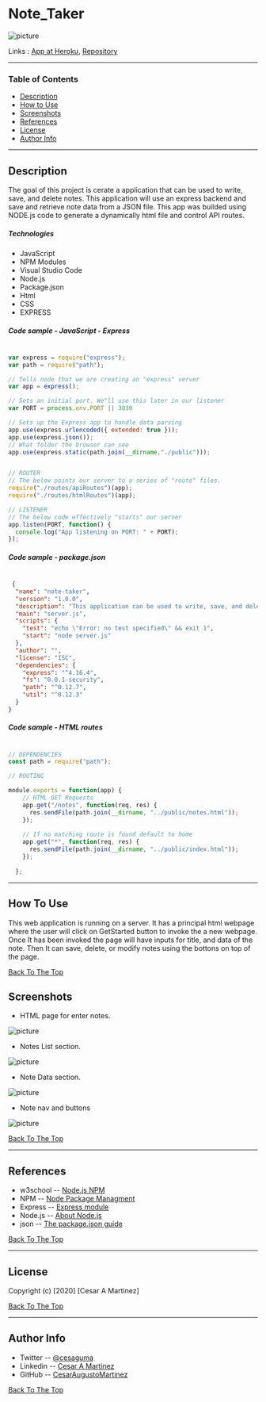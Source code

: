 # Note_Taker

![picture](public/assets/images/noteTakerIndex.png)

Links : [App at Heroku](https://cesaraugustomartinez.github.io/Template_Engine-Employee_Summary/video.html), [Repository](https://github.com/CesarAugustoMartinez/Note_Taker)

---

### Table of Contents

- [Description](#description)
- [How to Use](#how-to-use)
- [Screenshots](#screenshots)
- [References](#references)
- [License](#license)
- [Author Info](#author-info)

---

## Description

The goal of this project is cerate a application that can be used to write, save, and delete notes. This application will use an express backend and save and retrieve note data from a JSON file. This app was builded using NODE.js code to generate a dynamically html file and control API routes. 

##### Technologies

- JavaScript
- NPM Modules
- Visual Studio Code
- Node.js
- Package.json
- Html
- CSS
- EXPRESS

##### Code sample - JavaScript - Express 
#

```js
var express = require("express");
var path = require("path");

// Tells node that we are creating an "express" server
var app = express();

// Sets an initial port. We"ll use this later in our listener
var PORT = process.env.PORT || 3030

// Sets up the Express app to handle data parsing
app.use(express.urlencoded({ extended: true }));
app.use(express.json());
// What folder the browser can see
app.use(express.static(path.join(__dirname,"./public")));


// ROUTER
// The below points our server to a series of "route" files.
require("./routes/apiRoutes")(app);
require("./routes/htmlRoutes")(app);

// LISTENER
// The below code effectively "starts" our server
app.listen(PORT, function() {
  console.log("App listening on PORT: " + PORT);
});


```
##### Code sample - package.json
#
```json
 {
  "name": "note-taker",
  "version": "1.0.0",
  "description": "This application can be used to write, save, and delete notes",
  "main": "server.js",
  "scripts": {
    "test": "echo \"Error: no test specified\" && exit 1",
    "start": "node server.js"
  },
  "author": "",
  "license": "ISC",
  "dependencies": {
    "express": "^4.16.4",
    "fs": "0.0.1-security",
    "path": "^0.12.7",
    "util": "^0.12.3"
  }
}

```

##### Code sample - HTML routes
#
```js
// DEPENDENCIES
const path = require("path");

// ROUTING

module.exports = function(app) {
    // HTML GET Requests  
    app.get("/notes", function(req, res) {
      res.sendFile(path.join(__dirname, "../public/notes.html"));
    });
  
    // If no matching route is found default to home
    app.get("*", function(req, res) {
      res.sendFile(path.join(__dirname, "../public/index.html"));
    });
      
  };

```
---

## How To Use

This web application is running on a server. It has a principal html webpage where the user will click on GetStarted button to invoke the a new webpage. Once It has been invoked the page will have inputs for title, and data of the note. Then It can save, delete, or modify notes using the bottons on top of the page. 

[Back To The Top](#Note_Taker)
 
## Screenshots

- HTML page for enter notes.

![picture](public/assets/images/noteTaker.png)

- Notes List section. 

![picture](public/assets/images/noteListSection.png)

- Note Data section.

![picture](public/assets/images/noteDataSection.png)

- Note nav and buttons

![picture](public/assets/images/noteNav.png)

[Back To The Top](#Note_Taker)

---

## References

- w3school -- [Node.js NPM](https://www.w3schools.com/nodejs/nodejs_npm.asp)
- NPM -- [Node Package Managment](https://www.npmjs.com/)
- Express -- [Express module](https://www.npmjs.com/package/express)
- Node.js -- [About Node.js](https://nodejs.org/en/)
- json -- [The package.json guide](https://nodejs.dev/learn/the-package-json-guide)


[Back To The Top](#Note_Taker)

---

## License

Copyright (c) [2020] [Cesar A Martinez]

[Back To The Top](#Note_Taker)

---

## Author Info

- Twitter -- [@cesaguma](https://twitter.com/cesaguma)
- Linkedin -- [Cesar A Martinez](https://www.linkedin.com/in/cesar-augusto-martinez-auquilla-03934a16b/)
- GitHub -- [CesarAugustoMartinez](https://github.com/CesarAugustoMartinez)

[Back To The Top](#Note_Taker)

